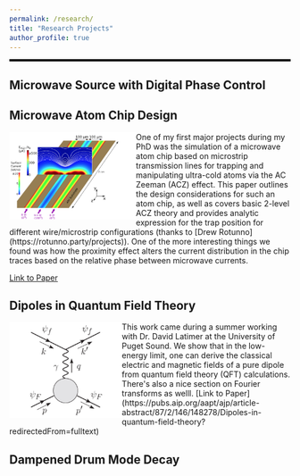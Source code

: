 ```yaml
---
permalink: /research/
title: "Research Projects"
author_profile: true
---
```


<hr style="height: 4px; border: none; background-color: black;">

## Microwave Source with Digital Phase Control

## Microwave Atom Chip Design

<img src="/images/microwaveAtomChipDesignPaper.png" align="left" width="45%"/>
One of my first major projects during my PhD was the simulation of a microwave atom chip based on microstrip transmission lines for trapping and manipulating ultra-cold atoms via the AC Zeeman (ACZ) effect. This paper outlines the design considerations for such an atom chip, as well as covers basic 2-level ACZ theory and provides analytic expression for the trap position for different wire/microstrip configurations (thanks to [Drew Rotunno](https://rotunno.party/projects)). One of the more interesting things we found was how the proximity effect alters the current distribution in the chip traces based on the relative phase between microwave currents.

[Link to Paper](https://www.mdpi.com/2218-2004/9/3/54)

## Dipoles in Quantum Field Theory
<img src="/images/dipolesInQFTPaper.png" align="left" width="40%"/>
This work came during a summer working with Dr. David Latimer at the University of Puget Sound. We show that in the low-energy limit, one can derive the classical electric and magnetic fields of a pure dipole from quantum field theory (QFT) calculations. There's also a nice section on Fourier transforms as welll.
[Link to Paper](https://pubs.aip.org/aapt/ajp/article-abstract/87/2/146/148278/Dipoles-in-quantum-field-theory?redirectedFrom=fulltext)

## Dampened Drum Mode Decay
